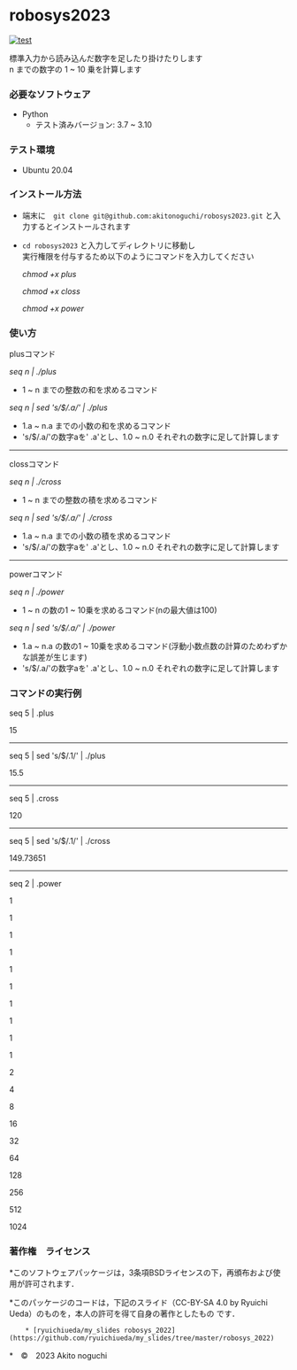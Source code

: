 # robosys2023
[![test](https://github.com/akitonoguchi/robosys2023/actions/workflows/test.yml/badge.svg)](https://github.com/akitonoguchi/robosys2023/actions/workflows/test.yml)

標準入力から読み込んだ数字を足したり掛けたりします  
n までの数字の 1 ~ 10 乗を計算します

### 必要なソフトウェア
 * Python
    * テスト済みバージョン: 3.7 ~ 3.10

### テスト環境
 * Ubuntu 20.04
 
### インストール方法

 * 端末に　`git clone git@github.com:akitonoguchi/robosys2023.git` と入力するとインストールされます
 * `cd robosys2023` と入力してディレクトリに移動し  
実行権限を付与するため以下のようにコマンドを入力してください

	*chmod +x plus*

	*chmod +x closs*

	*chmod +x power*

### 使い方

plusコマンド

*seq n | ./plus*
 * 1 ~ n までの整数の和を求めるコマンド

*seq n | sed 's/$/.a/' | ./plus*
 * 1.a ~ n.a までの小数の和を求めるコマンド
 * 's/$/.a/'の数字aを' .a'とし、1.0 ~ n.0 それぞれの数字に足して計算します

***
clossコマンド

*seq n | ./cross*
 * 1 ~ n までの整数の積を求めるコマンド

*seq n | sed 's/$/.a/' | ./cross*
 * 1.a ~ n.a までの小数の積を求めるコマンド
 * 's/$/.a/'の数字aを' .a'とし、1.0 ~ n.0 それぞれの数字に足して計算します

***
powerコマンド

*seq n | ./power*
 * 1 ~ n の数の1 ~ 10乗を求めるコマンド(nの最大値は100)

*seq n | sed 's/$/.a/' | ./power*
 * 1.a ~ n.a の数の1 ~ 10乗を求めるコマンド(浮動小数点数の計算のためわずかな誤差が生じます)
 * 's/$/.a/'の数字aを' .a'とし、1.0 ~ n.0 それぞれの数字に足して計算します

### コマンドの実行例

seq 5 | .plus

15

***
seq 5 | sed 's/$/.1/' | ./plus

15.5

***
seq 5 | .cross

120

***
seq 5 | sed 's/$/.1/' | ./cross

149.73651

***
seq 2 | .power

1

1

1

1

1

1

1

1

1

1

2

4

8

16

32

64

128

256

512

1024


### 著作権　ライセンス
 *このソフトウェアパッケージは，3条項BSDライセンスの下，再頒布および使用が許可されます．

 *このパッケージのコードは，下記のスライド（CC-BY-SA 4.0 by Ryuichi Ueda）のものを，本人の許可を得て自身の著作としたもの  です．

        * [ryuichiueda/my_slides robosys_2022](https://github.com/ryuichiueda/my_slides/tree/master/robosys_2022)
 *　©　2023 Akito noguchi
